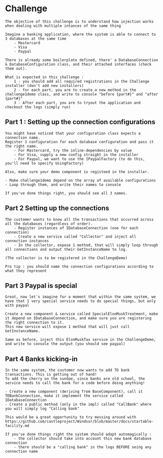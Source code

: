 ﻿# Challenge

	The objective of this challenge is to understand how injection works when dealing with multiple intances of the same thing

	Imagine a banking application, where the system is able to connect to 3 databases at the same time 
		- Mastercard
		- Visa
		- Paypal

	There is already some boilerplate defined, there' a DatabaseConnection & DatabaseConfiguration class, and their attached interfaces (check them out). 

	What is expected in this challenge : 
		1 - you should add all required registrations in the Challenge installer (don't add new installers)
		2 - for each part, you are to create a new method in the challenge1demo class, and write to console "before {part#}" and "after {part#}"
		3 - After each part, you are to tryout the application and checkout the logs (simply run)

## Part 1 : Setting up the connection configurations
	You might have noticed that your configuration class expects a connection name. 
	Register 1 configuration for each database configuration and pass it the right name. 
		- For Mastercard, try the inline-dependencies by value
		- For Visa, supply a new config straight in the installer
		- For Paypal, we want to use the IPaypalFactory (to do this, you'll need to specify UsingFactory)

	Also, make sure your demo component is registeed in the installer. 

	- Make challenge1demo depend on the array of available configurations
	- Loop through them, and write their names to console

	If you've done things right, you should see all 3 names. 

## Part 2 Setting up the connections
	
	The customer wants to know all the transactions that occurred across all the databases (regardless of order). 
		- Register instances of IDatabaseConnection (one for each connection)
		- Create a new service called "Collector" and inject all connection instances
		- In the collector, expose 1 method, that will simply loop through all connections and output their GetInstanceName to log. 

	(The collector is to be registered in the ChallengeDemo)

	Pro tip : you should name the connection configurations according to what they represent

## Part 3 Paypal is special
	Great, now let's imagine for a moment that within the same system, we have that 1 very special service needs to do special things, but only with paypal

	Create a new component & service called SpecialElonMuskTreatment, make it depend on IDatabaseConnection, and make sure you are registering the right connection to it. 
	This new service will expose 1 method that will just call GetInstanceName. 
	
	Same as before, inject this ElonMuskTax service in the ChallengeDemo, and write to console the output (you should see paypal)

## Part 4 Banks kicking-in
	In the same system, the customer now wants to add TD bank transactions. This is getting out of hand! 
	To add the cherry on the sundae, since banks are old school, the service needs to call the bank for a code before doing anything!

	- Create a new component (deriving from BaseComponent), call it TDBankConnection, make it implement the service called IDatabaseConnection
	- Create a public method (only in the impl) called "CallBank" where you will simply log "Calling bank"

	This would be a great opportunity to try messing around with https://github.com/castleproject/Windsor/blob/master/docs/startable-facility.md

	If you've done things right the system should adapt automagically : 
		- the collector should take into account this new bank database connection
		- there should be a "calling bank" in the logs BEFORE seing any connection name